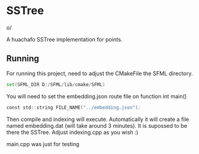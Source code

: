 # SSTree

o/ 

A huachafo SSTree implementation for points. 

## Running

For running this project, need to adjust the CMakeFile the SFML directory.
```asm
set(SFML_DIR D:/SFML/lib/cmake/SFML)
```

You will need to set the embedding.json route file on function int main()
```asm
const std::string FILE_NAME("../embedding.json");
```

Then compile and indexing will execute. Automatically it will create a file named embedding.dat (will take around 3 minutes). It is supossed to be there the SSTree. Adjust indexing.cpp as you wish :)


main.cpp was just for testing